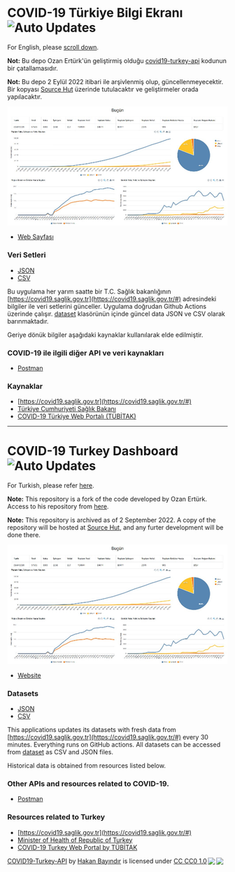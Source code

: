 
# COVID-19 Türkiye Bilgi Ekranı  ![Auto Updates](https://github.com/hbayindir/covid-19-turkey/workflows/Scheduler%20Workflow/badge.svg)

For English, please [scroll down](https://github.com/hbayindir/covid-19-turkey#covid-19-turkey-dashboard).

**Not:** Bu depo Ozan Ertürk'ün geliştirmiş olduğu [covid19-turkey-api](https://github.com/ozanerturk/covid19-turkey-api) kodunun bir çatallamasıdır.

**Not:** Bu depo 2 Eylül 2022 itibari ile arşivlenmiş olup, güncellenmeyecektir. Bir kopyası [Source Hut](https://git.sr.ht/~bayindirh/covid19-dashboard) üzerinde tutulacaktır ve geliştirmeler orada yapılacaktır.

![Image of Application](https://github.com/hbayindir/covid-19-turkey/raw/master/assets/website_screenshot.jpg)

- [Web Sayfası](https://hbayindir.github.io/covid-19-turkey/)

### Veri Setleri 
- [JSON](https://raw.githubusercontent.com/hbayindir/covid-19-turkey/master/dataset/timeline.json) 
- [CSV](https://raw.githubusercontent.com/hbayindir/covid-19-turkey/master/dataset/timeline.csv)

Bu uygulama her yarım saatte bir T.C. Sağlık bakanlığının [https://covid19.saglik.gov.tr](https://covid19.saglik.gov.tr/#) adresindeki bilgiler ile veri setlerini günceller. Uygulama doğrudan Github Actions üzerinde çalışır. [dataset](dataset) klasörünün içinde güncel data JSON ve CSV olarak barınmaktadır.

Geriye dönük bilgiler aşağıdaki kaynaklar kullanılarak elde edilmiştir.

### COVID-19 ile ilgili diğer API ve veri kaynakları
- [Postman](https://covid-19-apis.postman.com/)

### Kaynaklar
- [https://covid19.saglik.gov.tr](https://covid19.saglik.gov.tr/#) 
- [Türkiye Cumhuriyeti Sağlık Bakanı](https://twitter.com/drfahrettinkoca)
- [COVID-19 Türkiye Web Portalı (TÜBİTAK)](https://covid19.tubitak.gov.tr/turkiyede-durum)

---

# COVID-19 Turkey Dashboard  ![Auto Updates](https://github.com/hbayindir/covid-19-turkey/workflows/Scheduler%20Workflow/badge.svg)

For Turkish, please refer [here](https://github.com/hbayindir/covid-19-turkey/blob/master/README.md).

**Note:** This repository is a fork of the code developed by Ozan Ertürk. Access to his repository from [here](https://github.com/ozanerturk/covid19-turkey-api).

**Note:** This repository is archived as of 2 September 2022. A copy of the repository will be hosted at [Source Hut](https://git.sr.ht/~bayindirh/covid19-dashboard), and any furter development will be done there.

![Image of Application](https://github.com/hbayindir/covid-19-turkey/raw/master/assets/website_screenshot.jpg)

- [Website](https://hbayindir.github.io/covid-19-turkey/)

### Datasets
- [JSON](https://raw.githubusercontent.com/hbayindir/covid-19-turkey/master/dataset/timeline.json)
- [CSV](https://raw.githubusercontent.com/hbayindir/covid-19-turkey/master/dataset/timeline.csv)

This applications updates its datasets with fresh data from [https://covid19.saglik.gov.tr](https://covid19.saglik.gov.tr/#) every 30 minutes. Everything runs on GitHub actions. All datasets can be accessed from [dataset](dataset) as CSV and JSON files.

Historical data is obtained from resources listed below.

### Other APIs and resources related to COVID-19.
- [Postman](https://covid-19-apis.postman.com/)

### Resources related to Turkey
- [https://covid19.saglik.gov.tr](https://covid19.saglik.gov.tr/#)
- [Minister of Health of Republic of Turkey](https://twitter.com/drfahrettinkoca)
- [COVID-19 Turkey Web Portal by TÜBİTAK](https://covid19.tubitak.gov.tr/turkiyede-durum)


<p xmlns:dct="http://purl.org/dc/terms/" xmlns:cc="http://creativecommons.org/ns#" class="license-text"><a rel="cc:attributionURL" property="dct:title" href="https://hbayindir.github.io/covid-19-turkey/">COVID19-Turkey-API</a> by <a rel="cc:attributionURL dct:creator" property="cc:attributionName" href="http://hakan.bayindir.org">Hakan Bayındır</a> is licensed under <a rel="license" href="https://creativecommons.org/publicdomain/zero/1.0">CC CC0 1.0<img style="height:22px!important;margin-left:3px;vertical-align:text-bottom;" src="https://mirrors.creativecommons.org/presskit/icons/cc.svg?ref=chooser-v1" /><img style="height:22px!important;margin-left:3px;vertical-align:text-bottom;" src="https://mirrors.creativecommons.org/presskit/icons/zero.svg?ref=chooser-v1" /></a></p>
